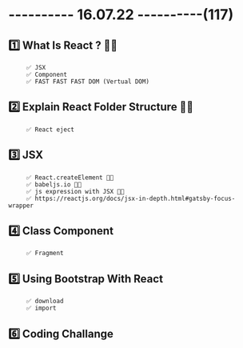 # ---------- 16.07.22 ----------(117)

## 1️⃣ What Is React ? 👍🏻

         ✅ JSX
         ✅ Component
         ✅ FAST FAST FAST DOM (Vertual DOM)

## 2️⃣ Explain React Folder Structure 👍🏻

         ✅ React eject

## 3️⃣ JSX

         ✅ React.createElement 👍🏻
         ✅ babeljs.io 👍🏻
         ✅ js expression with JSX 👍🏻
         ✅ https://reactjs.org/docs/jsx-in-depth.html#gatsby-focus-wrapper

## 4️⃣ Class Component

         ✅ Fragment

## 5️⃣ Using Bootstrap With React

         ✅ download
         ✅ import

## 6️⃣ Coding Challange
